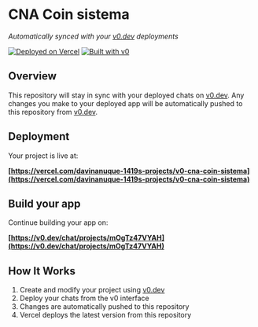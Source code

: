 # CNA Coin sistema

*Automatically synced with your [v0.dev](https://v0.dev) deployments*

[![Deployed on Vercel](https://img.shields.io/badge/Deployed%20on-Vercel-black?style=for-the-badge&logo=vercel)](https://vercel.com/davinanuque-1419s-projects/v0-cna-coin-sistema)
[![Built with v0](https://img.shields.io/badge/Built%20with-v0.dev-black?style=for-the-badge)](https://v0.dev/chat/projects/mOgTz47VYAH)

## Overview

This repository will stay in sync with your deployed chats on [v0.dev](https://v0.dev).
Any changes you make to your deployed app will be automatically pushed to this repository from [v0.dev](https://v0.dev).

## Deployment

Your project is live at:

**[https://vercel.com/davinanuque-1419s-projects/v0-cna-coin-sistema](https://vercel.com/davinanuque-1419s-projects/v0-cna-coin-sistema)**

## Build your app

Continue building your app on:

**[https://v0.dev/chat/projects/mOgTz47VYAH](https://v0.dev/chat/projects/mOgTz47VYAH)**

## How It Works

1. Create and modify your project using [v0.dev](https://v0.dev)
2. Deploy your chats from the v0 interface
3. Changes are automatically pushed to this repository
4. Vercel deploys the latest version from this repository